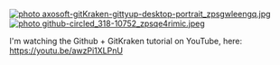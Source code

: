 <a href="http://smg.photobucket.com/user/Angelfirenze/media/axosoft-gitKraken-gittyup-desktop-portrait_zpsgwleengq.jpg.html" target="_blank"><img src="http://img.photobucket.com/albums/v204/Angelfirenze/axosoft-gitKraken-gittyup-desktop-portrait_zpsgwleengq.jpg" border="0" alt=" photo axosoft-gitKraken-gittyup-desktop-portrait_zpsgwleengq.jpg"/></a> <a href="http://smg.photobucket.com/user/Angelfirenze/media/github-circled_318-10752_zpsqe4rimic_th.jpeg.html" target="_blank"><img src="http://img.photobucket.com/albums/v204/Angelfirenze/github-circled_318-10752_zpsqe4rimic_th.jpeg" border="0" alt=" photo github-circled_318-10752_zpsqe4rimic.jpeg"/></a>

I'm watching the Github + GitKraken tutorial on YouTube, here: https://youtu.be/awzPi1XLPnU
